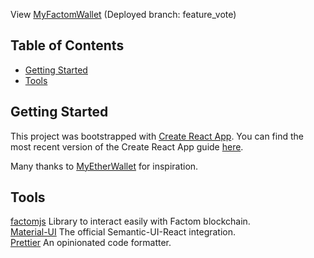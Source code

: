 View [MyFactomWallet](https://www.myfactomwallet.com) (Deployed branch: feature_vote)

## Table of Contents

- [Getting Started](#getting-started)
- [Tools](#tools)

## Getting Started

This project was bootstrapped with [Create React App](https://github.com/facebookincubator/create-react-app).
You can find the most recent version of the Create React App guide [here](https://github.com/facebookincubator/create-react-app/blob/master/packages/react-scripts/template/README.md).

Many thanks to [MyEtherWallet](https://github.com/MyEtherWallet/) for inspiration.

## Tools

[factomjs](https://github.com/PaulBernier/factomjs)
Library to interact easily with Factom blockchain.  
[Material-UI](https://material-ui.com/) The official Semantic-UI-React integration.  
[Prettier](https://prettier.io/) An opinionated code formatter.
